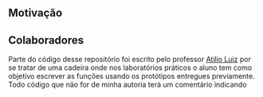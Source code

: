 <h2>
    Motivação
</h2>
<p></p>


<h2>
    Colaboradores
</h2>
<p>Parte do código desse repositório foi escrito pelo professor <a href="https://github.com/atilio-luiz">Atilio Luiz</a> por se tratar de uma cadeira onde nos laboratórios práticos o aluno tem como objetivo escrever as funções usando os protótipos entregues previamente. Todo código que não for de minha autoria terá um comentário indicando</p>